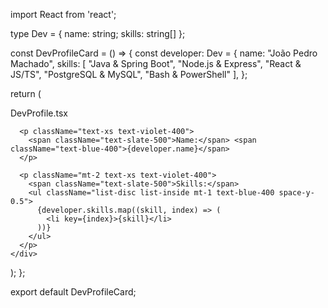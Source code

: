 import React from 'react';

type Dev = { name: string; skills: string[] };

const DevProfileCard = () => {
  const developer: Dev = {
    name: "João Pedro Machado",
    skills: [
      "Java & Spring Boot",
      "Node.js & Express",
      "React & JS/TS",
      "PostgreSQL & MySQL",
      "Bash & PowerShell"
    ],
  };

  return (
    <div className="relative rounded-lg bg-slate-900 p-4 text-white font-mono">
      <div className="flex items-center space-x-2 pb-2">
        <span className="h-3 w-3 rounded-full bg-red-500/20" />
        <span className="h-3 w-3 rounded-full bg-yellow-500/20" />
        <span className="h-3 w-3 rounded-full bg-green-500/20" />
        <span className="ml-2 text-xs text-slate-500">DevProfile.tsx</span>
      </div>

      <p className="text-xs text-violet-400">
        <span className="text-slate-500">Name:</span> <span className="text-blue-400">{developer.name}</span>
      </p>

      <p className="mt-2 text-xs text-violet-400">
        <span className="text-slate-500">Skills:</span>
        <ul className="list-disc list-inside mt-1 text-blue-400 space-y-0.5">
          {developer.skills.map((skill, index) => (
            <li key={index}>{skill}</li>
          ))}
        </ul>
      </p>
    </div>
  );
};

export default DevProfileCard;
